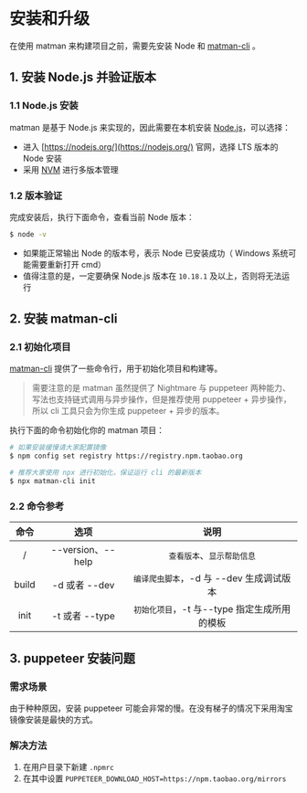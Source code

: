 # 安装和升级

在使用 matman 来构建项目之前，需要先安装 Node 和 [matman-cli](https://www.npmjs.com/package/matman-cli) 。

## 1. 安装 Node.js 并验证版本

### 1.1 Node.js 安装

matman 是基于 Node.js 来实现的，因此需要在本机安装 [Node.js](https://nodejs.org/)，可以选择：

- 进入 [https://nodejs.org/](https://nodejs.org/) 官网，选择 LTS 版本的 Node 安装
- 采用 [NVM](https://github.com/nvm-sh/nvm) 进行多版本管理

### 1.2 版本验证

完成安装后，执行下面命令，查看当前 Node 版本：

```bash
$ node -v
```

- 如果能正常输出 Node 的版本号，表示 Node 已安装成功（ Windows 系统可能需要重新打开 cmd）
- 值得注意的是，一定要确保 Node.js 版本在 `10.18.1` 及以上，否则将无法运行

## 2. 安装 matman-cli

### 2.1 初始化项目

[matman-cli](https://www.npmjs.com/package/matman-cli) 提供了一些命令行，用于初始化项目和构建等。

> 需要注意的是 matman 虽然提供了 Nightmare 与 puppeteer 两种能力、写法也支持链式调用与异步操作，但是推荐使用 puppeteer + 异步操作，所以 cli 工具只会为你生成 puppeteer + 异步的版本。

执行下面的命令初始化你的 matman 项目：

```bash
# 如果安装缓慢请大家配置镜像
$ npm config set registry https://registry.npm.taobao.org

# 推荐大家使用 npx 进行初始化，保证运行 cli 的最新版本
$ npx matman-cli init
```

### 2.2 命令参考

| 命令  |       选项        |                     说明                     |
| :---: | :---------------: | :------------------------------------------: |
|   /   | --version、--help |          `查看版本`、`显示帮助信息`          |
| build |   -d 或者 --dev   |   `编译爬虫脚本`，-d 与 --dev 生成调试版本   |
| init  |  -t 或者 --type   | `初始化项目`，-t 与--type 指定生成所用的模板 |

## 3. puppeteer 安装问题

### 需求场景

由于种种原因，安装 puppeteer 可能会非常的慢。在没有梯子的情况下采用淘宝镜像安装是最快的方式。

### 解决方法

1. 在用户目录下新建 `.npmrc`
2. 在其中设置 `PUPPETEER_DOWNLOAD_HOST=https://npm.taobao.org/mirrors`